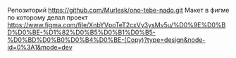 Репозиторий https://github.com/Murlesk/ono-tebe-nado.git
Макет в фигме по которому делал проект https://www.figma.com/file/XnbYVpoTeT2cxVy3ysMv5u/%D0%9E%D0%BD%D0%BE-%D1%82%D0%B5%D0%B1%D0%B5-%D0%BD%D0%B0%D0%B4%D0%BE-(Copy)?type=design&node-id=0%3A1&mode=dev

